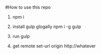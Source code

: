 #How to use this repo

1. npm i

2. install gulp glogally npm i -g gulp

3. run gulp

4. get remote set-url origin http://whatever